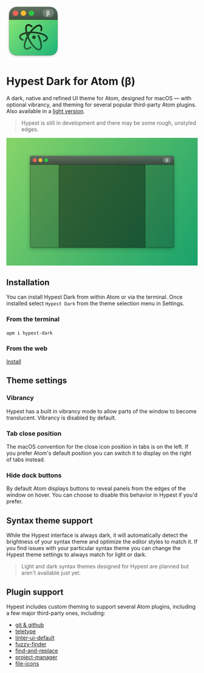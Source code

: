 <img src="https://raw.githubusercontent.com/dizzyup/hypest-dark/master/assets/icon.png?raw=true"
  alt="Hypest Icon" width="142" height="142" />

# Hypest Dark for Atom (β)

A dark, native and refined UI theme for Atom, designed for macOS — with
optional vibrancy, and theming for several popular third-party Atom plugins.
Also available in a [light version](https://atom.io/themes/hypest-light).

> Hypest is still in development and there may be some rough, unstyled edges.

<img src="https://raw.githubusercontent.com/dizzyup/hypest-dark/master/assets/preview.jpg"
  alt="Hypest Preview" width="600" />

## Installation

You can install Hypest Dark from within Atom or via the terminal. Once
installed select `Hypest Dark` from the theme selection menu in Settings.

### From the terminal

`apm i hypest-dark`

### From the web

[Install](https://atom.io/themes/hypest-dark)

## Theme settings

### Vibrancy

Hypest has a built in vibrancy mode to allow parts of the window to become
translucent. Vibrancy is disabled by default.

### Tab close position

The macOS convention for the close icon position in tabs is on the left. If you
prefer Atom's default position you can switch it to display on the right of tabs
instead.

### Hide dock buttons

By default Atom displays buttons to reveal panels from the edges of the window
on hover. You can choose to disable this behavior in Hypest if you'd prefer.

## Syntax theme support

While the Hypest interface is always dark, it will automatically detect the
brightness of your syntax theme and optimize the editor styles to match it. If
you find issues with your particular syntax theme you can change the Hypest
theme settings to always match for light or dark.

> Light and dark syntax themes designed for Hypest are planned but aren't
> available just yet.

## Plugin support

Hypest includes custom theming to support several Atom plugins, including a
few major third-party ones, including:

- [git & github](https://github.atom.io)
- [teletype](http://teletype.atom.io)
- [linter-ui-default](https://atom.io/packages/linter-ui-default)
- [fuzzy-finder](https://atom.io/packages/fuzzy-finder)
- [find-and-replace](https://atom.io/packages/find-and-replace)
- [project-manager](https://atom.io/packages/project-manager)
- [file-icons](https://atom.io/packages/file-icons)
